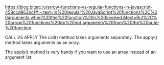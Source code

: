 <!-- Arrow vs Normal Function -->
https://blog.bitsrc.io/arrow-functions-vs-regular-functions-in-javascript-458ccd863bc1#:~:text=In%20regular%20JavaScript%20functions%2C%20arguments,when%20the%20function%20is%20invoked.&text=But%2C%20arrow%20functions%20do%20not,arguments%20from%20the%20outer%20function.

CALL VS APPLY 
The call() method takes arguments separately.
The apply() method takes arguments as an array.

The apply() method is very handy 
if you want to use an array instead of an argument list.